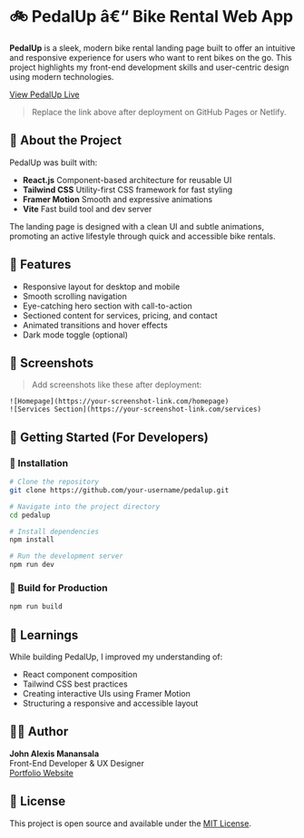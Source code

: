 # 🚲 PedalUp â€“ Bike Rental Web App

**PedalUp** is a sleek, modern bike rental landing page built to offer an intuitive and responsive experience for users who want to rent bikes on the go. This project highlights my front-end development skills and user-centric design using modern technologies.

[View PedalUp Live](https://your-username.github.io/pedalup)  
> Replace the link above after deployment on GitHub Pages or Netlify.

## 🌟 About the Project

PedalUp was built with:

- **React.js** Component-based architecture for reusable UI
- **Tailwind CSS** Utility-first CSS framework for fast styling
- **Framer Motion** Smooth and expressive animations
- **Vite** Fast build tool and dev server

The landing page is designed with a clean UI and subtle animations, promoting an active lifestyle through quick and accessible bike rentals.

## 🌟 Features

- Responsive layout for desktop and mobile
- Smooth scrolling navigation
- Eye-catching hero section with call-to-action
- Sectioned content for services, pricing, and contact
- Animated transitions and hover effects
- Dark mode toggle (optional)

## 🌟 Screenshots

> Add screenshots like these after deployment:
```
![Homepage](https://your-screenshot-link.com/homepage)
![Services Section](https://your-screenshot-link.com/services)
```

## 📂 Getting Started (For Developers)

### 📂 Installation

```bash
# Clone the repository
git clone https://github.com/your-username/pedalup.git

# Navigate into the project directory
cd pedalup

# Install dependencies
npm install

# Run the development server
npm run dev
```

### 📂 Build for Production

```bash
npm run build
```

## 📅  Learnings

While building PedalUp, I improved my understanding of:
- React component composition
- Tailwind CSS best practices
- Creating interactive UIs using Framer Motion
- Structuring a responsive and accessible layout

## 👨‍💻 Author

**John Alexis Manansala**  
Front-End Developer & UX Designer  
[Portfolio Website](https://your-portfolio-link.com)

## 📃 License

This project is open source and available under the [MIT License](LICENSE).
